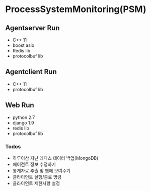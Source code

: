 # ProcessSystemMonitoring(PSM)
 
 Agentserver Run
 -

- C++ 11
- boost asio
- Redis lib
- protocolbuf lib

 Agentclient Run
 - 

- C++ 11
- protocolbuf lib

 Web Run
 -

- python 2.7
- django 1.9
- redis lib
- protocolbuf lib


### Todos

 - 하루이상 지난 레디스 데이터 백업(MongoDB)
 - 에이전트 정보 수정하기
 - 통계자료 추출 및 웹에 보여주기
 - 클라이언트 실행/종료 명령
 - 클라이언트 제한사항 설정



